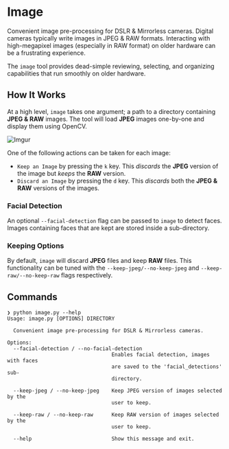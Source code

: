 # Image

Convenient image pre-processing for DSLR & Mirrorless cameras. Digital cameras typically write images in JPEG & RAW formats. Interacting with high-megapixel images (especially in RAW format) on older hardware can be a frustrating experience.

The `image` tool provides dead-simple reviewing, selecting, and organizing capabilities that run smoothly on older hardware.

## How It Works

At a high level, `image` takes one argument; a path to a directory containing __JPEG & RAW__ images. The tool will load __JPEG__ images one-by-one and display them using OpenCV. 

![Imgur](https://i.imgur.com/uBNRBRI.png)

One of the following actions can be taken for each image:

- `Keep an Image` by pressing the `k` key. This _discards_ the __JPEG__ version of the image but _keeps_ the __RAW__ version.
- `Discard an Image` by pressing the `d` key. This _discards_ both the __JPEG & RAW__ versions of the images.

### Facial Detection

An optional `--facial-detection` flag can be passed to `image` to detect faces. Images containing faces that are kept are stored inside a sub-directory.

### Keeping Options

By default, `image` will discard __JPEG__ files and keep __RAW__ files. This functionality can be tuned with the `--keep-jpeg/--no-keep-jpeg` and `--keep-raw/--no-keep-raw` flags respectively.

## Commands

```
❯ python image.py --help
Usage: image.py [OPTIONS] DIRECTORY

  Convenient image pre-processing for DSLR & Mirrorless cameras.

Options:
  --facial-detection / --no-facial-detection
                                  Enables facial detection, images with faces
                                  are saved to the 'facial_detections' sub-
                                  directory.

  --keep-jpeg / --no-keep-jpeg    Keep JPEG version of images selected by the
                                  user to keep.

  --keep-raw / --no-keep-raw      Keep RAW version of images selected by the
                                  user to keep.

  --help                          Show this message and exit.
```